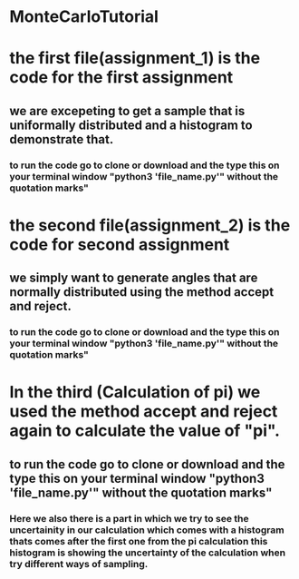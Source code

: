 # MonteCarloTutorial

# the first file(assignment_1) is the code for the first assignment 
## we are excepeting to get a sample that is uniformally distributed and a histogram to demonstrate that. 
### to run the code go to clone or download and the type this on your terminal window "python3 'file_name.py'" without the quotation marks"

# the second file(assignment_2) is the code for second assignment
## we simply want to generate angles that are normally distributed using the method accept and reject.
### to run the code go to clone or download and the type this on your terminal window "python3 'file_name.py'" without the quotation marks"

# In the third (Calculation of pi) we used the method accept and reject again to calculate the value of "pi".
## to run the code go to clone or download and the type this on your terminal window "python3 'file_name.py'" without the quotation marks"
### Here we also there is a part in which we try to see the uncertainity in our calculation which comes with a histogram thats comes after the first one from the pi calculation this histogram is showing the uncertainty of the calculation when try different ways of sampling.

